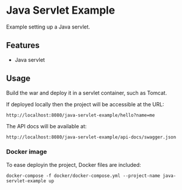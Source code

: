# Java Servlet Example

Example setting up a Java servlet.

## Features

- Java servlet

## Usage

Build the war and deploy it in a servlet container, such as Tomcat.

If deployed locally then the project will be accessible at the URL:

```
http://localhost:8080/java-servlet-example/hello?name=me
```

The API docs will be available at:

```
http://localhost:8080/java-servlet-example/api-docs/swagger.json
```

### Docker image

To ease deployin the project, Docker files are included:

```
docker-compose -f docker/docker-compose.yml --project-name java-servlet-example up
```
